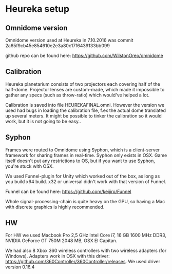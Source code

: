 # Heureka setup

## Omnidome version
Omnidome version used at Heureka in 7.10.2016 was commit 2a65f9cb45e854610e2e3a80c17f6439133bb099 

github repo can be found here: https://github.com/WilstonOreo/omnidome

## Calibration
Heureka planetarium consists of two projectors each covering half of the half-dome. Projector lenses are custom-made, which made it impossible to gather any specs (such as throw-ratio) which would've helped a lot.

Calibration is saved into file HEUREKAFINAL.omni. However the version we used had bugs in loading the calibration file, f.ex the actual dome translated up several meters. It might be possible to tinker the calibration so it would work, but it is not going to be easy..

## Syphon
Frames were routed to Omnidome using Syphon, which is a client-server framework for sharing frames in real-time. Syphon only exists in OSX. Game itself doesn't put any restrictions to OS, but if you want to use Syphon, you're stuck with OSX.  

We used Funnel-plugin for Unity which worked out of the box, as long as you build x64 build. x32 or universal didn't work with that version of Funnel.

Funnel can be found here: https://github.com/keijiro/Funnel

Whole signal-processing-chain is quite heavy on the GPU, so having a Mac with discrete graphics is highly recommended. 

## HW
For HW we used Macbook Pro 2,5 GHz Intel Core i7, 16 GB 1600 MHz DDR3, NVIDIA GeForce GT 750M 2048 MB, OSX El Capitan.

We had also 8 Xbox 360 wireless controllers with two wireless adapters (for Windows). Adapters work in OSX with this driver: https://github.com/360Controller/360Controller/releases. We used driver version 0.16.4

